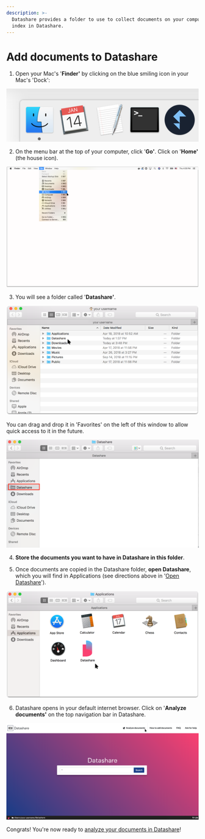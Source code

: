 ```yaml
---
description: >-
  Datashare provides a folder to use to collect documents on your computer to
  index in Datashare.
---
```


# Add documents to Datashare

  
1. Open your Mac's '**Finder'** by clicking on the blue smiling icon in your Mac's 'Dock':

![](../.gitbook/assets/screen-shot-2019-01-14-at-10.09.55-pm.png)

2. On the menu bar at the top of your computer, click '**Go'**. Click on '**Home'** \(the house icon\).

![](../.gitbook/assets/add-doc-mac2.png)

3. You will see a folder called '**Datashare'**.

![](../.gitbook/assets/add-doc-mac.png)

You can drag and drop it in 'Favorites' on the left of this window to allow quick access to it in the future.

![](../.gitbook/assets/screen-shot-2019-05-21-at-11.40.22-am.png)

4. **Store the documents you want to have in Datashare in this folder**. 

5. Once documents are copied in the Datashare folder, **open Datashare**, which you will find in Applications \(see directions above in '[Open Datashare](https://icij.gitbook.io/datashare/mac/open-datashare-on-mac)'\).

![](../.gitbook/assets/group-28%20%281%29.png)

6. Datashare opens in your default internet browser. Click on '**Analyze documents'** on the top navigation bar in Datashare.

![](../.gitbook/assets/group30.png)

Congrats! You're now ready to [analyze your documents in Datashare](https://icij.gitbook.io/datashare/all/analyze-documents)! 


